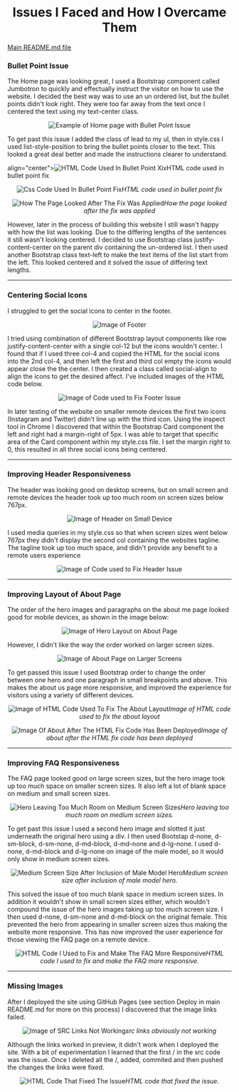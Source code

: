 <h1 style="text-align: center;">Issues I Faced and How I Overcame Them</h1>

<a href="README.md">Main README.md file</a>

<h3>Bullet Point Issue</h3>

The Home page was looking great, I used a Bootstrap component called Jumbotron to quickly and effectually instruct the visitor on how to use the website. I decided the best way was to use an un ordered list, but the bullet points didn't look right. They were too far away from the text once I centered the text using my text-center class. 



<p align="center"><img src="issues-assets/issues-images/ulindexbulletpointstoofarout.png" alt="Example of Home page with Bullet Point Issue"></p>



To get past this issue I added the class of lead to my ul, then in style.css I used list-style-position to bring the bullet points closer to the text. This looked a great deal better and made the instructions clearer to understand. 

<p>align="center"><img src="issues-assets/issues-images/ulindexbulletpointstoofaroutfixhtml.png" alt="HTML Code Used In Bullet Point Xix"
<i>HTML code used in bullet point fix</i></p>


<p align="center"><img src="issues-assets/issues-images/ulindexbulletpointstoofaroutfixcss.png" alt="Css Code Used In Bullet Point Fix"><i>HTML code used in bullet point fix</i></p>


<p align="center"><img src="issues-assets/issues-images/ulindexbulletpointstoofaroutfix.png" alt="How The Page Looked After The Fix Was Applied"><i>How the page looked after the fix was applied</i></p>


However, later in the process of building this website I still wasn't happy with how the list was looking. Due to the differing lengths of the sentences it still wasn't looking centered. I decided to use Bootstrap class justify-content-center on the parent div containing the un-ordered list. I then used another Bootstrap class text-left to make the text items of the list start from the left. This looked centered and it solved the issue of differing text lengths. 

<hr>

<h3>Centering Social Icons</h3>

I struggled to get the social icons to center in the footer.

<p align="center"><img src="issues-assets/issues-images/can'tgetsocialstocenter.png" alt="Image of Footer"></p>


I tried using combination of different Bootstrap layout components like row justify-content-center with a single col-12 but the icons wouldn't center. I found that if I used three col-4 and copied the HTML for the social icons into the 2nd col-4, and then left the first and third col empty the icons would appear close the the center. I then created a class called social-align to  align the icons to get the desired affect. I've included images of the HTML code below. 

<p align="center"><img src="issues-assets/issues-images/can'tgetsocialstocenterfix.png" alt="Image of Code used to Fix Footer Issue"></p>


In later testing of the website on smaller remote devices the first two icons (Instagram and Twitter) didn't line up with the third icon. Using the inspect tool in Chrome I discovered that within the Bootstrap Card component the left and right had a margin-right of 5px. I was able to target that specific area of the Card component within my style.css file. I set the margin right to 0, this resulted in all three social icons being centered.  

<hr>

<h3>Improving Header Responsiveness</h3>

The header was looking good on desktop screens, but on small screen and remote devices the header took up too much room on screen sizes below 767px. 

<p align="center"><img src="issues-assets/issues-images/largeheaderinmobileview.png" alt="Image of Header on Small Device"></p>

 I used media queries in my style.css so that when screen sizes went below 767px they didn't display the second col containing the websites tagline. The tagline took up too much space, and didn't provide any benefit to a remote users experience

<p align="center"><img src="issues-assets/issues-images/largeheaderinmobileviewfix.png" alt="Image of Code used to Fix Header Issue"></p>


<hr>

<h3>Improving Layout of About Page</h3>

The order of the hero images and paragraphs on the about me page looked good for mobile devices, as shown in the image below: 
<p align="center"><img src="issues-assets/issues-images/heroandtextlayoutaboutmemobile.png" alt="Image of Hero Layout on About Page"></p>

However, I didn't like the way the order worked on larger screen sizes. 

<p align="center"><img src="issues-assets/issues-images/heroandtextlayoutaboutmedesktop.png" alt="Image of About Page on Larger Screens"></p>

To get passed this issue I used Bootstrap order to change the order between one hero and one paragraph in small breakpoints and above. This makes the about us page more responsive, and improved the experience for visitors using a variety of different devices. 

<p align="center"><img src="issues-assets/issues-images/heroandtextlayoutaboutmedesktopfixcode.png" alt="Image of HTML Code Used To Fix The About Layout"><i>Image of HTML code used to fix the about layout</i></p>

<p align="center"><img src="issues-assets/issues-images/heroandtextlayoutaboutmedesktopfix.png" alt="Image Of About After The HTML Fix Code Has Been Deployed"><i>Image of about  after the HTML fix code has been deployed</i></p>

<hr>

<h3>Improving FAQ Responsiveness</h3>

The FAQ page looked good on large screen sizes, but the hero image took up too much space on smaller screen sizes. It also left a lot of blank space on medium and small screen sizes.
<p align="center"><img src="issues-assets/issues-images/toomuchfreespaceinfaqmdsize.png" alt="Hero Leaving Too Much Room on Medium Screen Sizes"><i>Hero leaving too much room on medium screen sizes.</i></p>

To get past this issue I used a second hero image and slotted it just underneath the original hero using a div. I then used Bootstap d-none, d-sm-block, d-sm-none, d-md-block, d-md-none and d-lg-none. I used d-none, d-md-block and d-lg-none on image of the male model, so it would only show in medium screen sizes. 

 <p align="center"><img src="issues-assets/issues-images/toomuchfreespaceinfaqmdsizeaddmale.png" alt="Medium Screen Size After Inclusion of Male Model Hero"><i>Medium screen size after inclusion of male model hero.</i></p>
 
 This solved the issue of too much blank space in medium screen sizes. In addition it wouldn't show in small screen sizes either, which wouldn't compound the issue of the hero images taking up too much screen size. I then used d-none, d-sm-none and d-md-block on the original female. This prevented the hero from appearing in smaller screen sizes thus making the website more responsive. This has now improved the user experience for those viewing the FAQ page on a remote device. 

<p align="center"><img src="issues-assets/issues-images/toomuchfreespaceinfaqmdsizeaddmalehtmlfix.png" alt="HTML Code I Used to Fix and Make The FAQ More Responsive"><i>HTML code I used to fix and make the FAQ more responsive.</i></p>

<hr>

<h3>Missing Images</h3>

After I deployed the site using GitHub Pages (see section Deploy in main README.md for more on this process) I discovered that the image links failed. 

<p align="center"><img src="issues-assets/issues-images/imagesdon'tdisplayoncepublished.png" alt=" Image of SRC Links Not Working"><i>src links obviously not working</i></p>

Although the links worked in preview, it didn't work when I deployed the site. With a bit of experimentation I learned that the first / in the src code was the issue. Once I deleted all the /, added, commited and then pushed the changes the links were fixed. 

<p align="center"><img src="issues-assets/issues-images/imagesdon'tdisplayoncepublishedcodefix.png" alt="HTML Code That Fixed The Issue"><i>HTML code that fixed the issue.</i></p>






